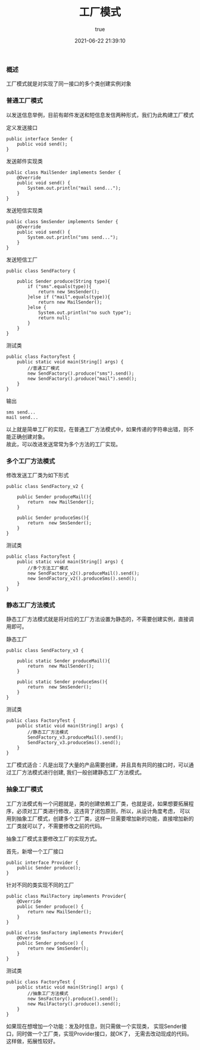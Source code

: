 ﻿---
title: 工厂模式
date: 2021-06-22 21:39:10
permalink: /pages/8309a5b876fc9003
categories: 
  - 后端
  - 设计模式
tags: 
  - null
author: 
  name: shirongsheng
  link: https://github.com/shirongsheng
---

### 概述

工厂模式就是对实现了同一接口的多个类创建实例对象        

### 普通工厂模式

以发送信息举例，目前有邮件发送和短信息发信两种形式，我们为此构建工厂模式        

定义发送接口      

```
public interface Sender {
    public void send();
}
```

发送邮件实现类     

```
public class MailSender implements Sender {
    @Override
    public void send() {
        System.out.println("mail send...");
    }
}
```

发送短信实现类

```
public class SmsSender implements Sender {
    @Override
    public void send() {
        System.out.println("sms send...");
    }
}
```

发送短信工厂      

```
public class SendFactory {

    public Sender produce(String type){
        if ("sms".equals(type)){
            return new SmsSender();
        }else if ("mail".equals(type)){
            return new MailSender();
        }else {
            System.out.println("no such type");
            return null;
        }
    }
}
```


测试类

```
public class FactoryTest {
    public static void main(String[] args) {
        //普通工厂模式
        new SendFactory().produce("sms").send();
        new SendFactory().produce("mail").send();
    }
}
```

输出

```
sms send...
mail send...
```

以上就是简单工厂的实现，在普通工厂方法模式中，如果传递的字符串出错，则不能正确创建对象。        
故此，可以改进发送常常为多个方法的工厂实现。

### 多个工厂方法模式

修改发送工厂类为如下形式        

```
public class SendFactory_v2 {

    public Sender produceMail(){
        return  new MailSender();
    }

    public Sender produceSms(){
        return  new SmsSender();
    }
}
```
测试类

```
public class FactoryTest {
    public static void main(String[] args) {
        //多个方法工厂模式
        new SendFactory_v2().produceMail().send();
        new SendFactory_v2().produceSms().send();
    }
}
```

### 静态工厂方法模式

静态工厂方法模式就是将对应的工厂方法设置为静态的，不需要创建实例，直接调用即可。    

静态工厂    

```
public class SendFactory_v3 {

    public static Sender produceMail(){
        return  new MailSender();
    }

    public static Sender produceSms(){
        return  new SmsSender();
    }
}
```

测试类     

```
public class FactoryTest {
    public static void main(String[] args) {
        //静态工厂方法模式
        SendFactory_v3.produceMail().send();
        SendFactory_v3.produceSms().send();
    }
}
```

工厂模式适合：凡是出现了大量的产品需要创建，并且具有共同的接口时，可以通过工厂方法模式进行创建,
我们一般创建静态工厂方法模式。

### 抽象工厂模式      

工厂方法模式有一个问题就是，类的创建依赖工厂类，也就是说，如果想要拓展程序，必须对工厂类进行修改，这违背了闭包原则，所以，从设计角度考虑，
可以用到抽象工厂模式，创建多个工厂类，这样一旦需要增加新的功能，直接增加新的工厂类就可以了，不需要修改之前的代码。

抽象工厂模式主要修改工厂的实现方式。  

首先，新增一个工厂接口         

```
public interface Provider {
    public Sender produce();
}
```

针对不同的类实现不同的工厂       

```
public class MailFactory implements Provider{
    @Override
    public Sender produce() {
        return new MailSender();
    }
}
```

```
public class SmsFactory implements Provider{
    @Override
    public Sender produce() {
        return new SmsSender();
    }
}
```

测试类     

```
public class FactoryTest {
    public static void main(String[] args) {
        //抽象工厂方法模式
        new SmsFactory().produce().send();
        new MailFactory().produce().send();
    }
}
```


如果现在想增加一个功能：发及时信息，则只需做一个实现类，
实现Sender接口，同时做一个工厂类，实现Provider接口，就OK了，
无需去改动现成的代码。这样做，拓展性较好。
